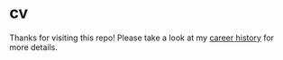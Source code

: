 # cv

Thanks for visiting this repo!
Please take a look at my [career history](https://github.com/vangeliszketipisz/cv/commits/master) for more details.
